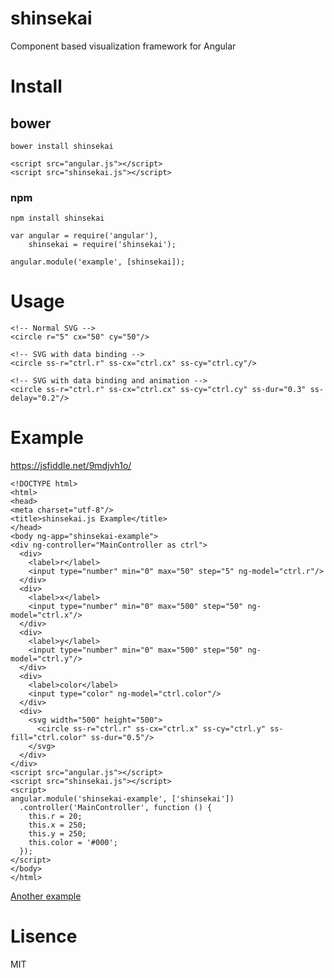 # shinsekai
Component based visualization framework for Angular

# Install

## bower

```
bower install shinsekai
```

```
<script src="angular.js"></script>
<script src="shinsekai.js"></script>
```

### npm

```
npm install shinsekai
```

```
var angular = require('angular'),
    shinsekai = require('shinsekai');

angular.module('example', [shinsekai]);
```

# Usage


```
<!-- Normal SVG -->
<circle r="5" cx="50" cy="50"/>

<!-- SVG with data binding -->
<circle ss-r="ctrl.r" ss-cx="ctrl.cx" ss-cy="ctrl.cy"/>

<!-- SVG with data binding and animation -->
<circle ss-r="ctrl.r" ss-cx="ctrl.cx" ss-cy="ctrl.cy" ss-dur="0.3" ss-delay="0.2"/>
```

# Example

https://jsfiddle.net/9mdjvh1o/

```
<!DOCTYPE html>
<html>
<head>
<meta charset="utf-8"/>
<title>shinsekai.js Example</title>
</head>
<body ng-app="shinsekai-example">
<div ng-controller="MainController as ctrl">
  <div>
    <label>r</label>
    <input type="number" min="0" max="50" step="5" ng-model="ctrl.r"/>
  </div>
  <div>
    <label>x</label>
    <input type="number" min="0" max="500" step="50" ng-model="ctrl.x"/>
  </div>
  <div>
    <label>y</label>
    <input type="number" min="0" max="500" step="50" ng-model="ctrl.y"/>
  </div>
  <div>
    <label>color</label>
    <input type="color" ng-model="ctrl.color"/>
  </div>
  <div>
    <svg width="500" height="500">
      <circle ss-r="ctrl.r" ss-cx="ctrl.x" ss-cy="ctrl.y" ss-fill="ctrl.color" ss-dur="0.5"/>
    </svg>
  </div>
</div>
<script src="angular.js"></script>
<script src="shinsekai.js"></script>
<script>
angular.module('shinsekai-example', ['shinsekai'])
  .controller('MainController', function () {
    this.r = 20;
    this.x = 250;
    this.y = 250;
    this.color = '#000';
  });
</script>
</body>
</html>
```

[Another example](http://likr.github.io/shinsekai-proto/)

# Lisence

MIT